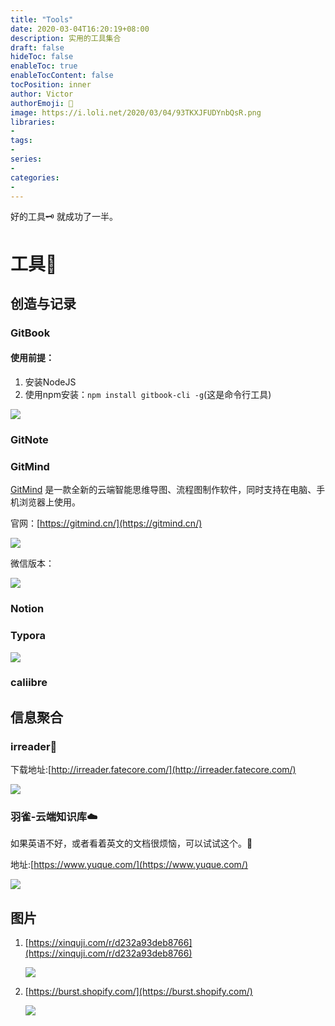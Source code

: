 ```yaml
---
title: "Tools"
date: 2020-03-04T16:20:19+08:00
description: 实用的工具集合
draft: false
hideToc: false
enableToc: true
enableTocContent: false
tocPosition: inner
author: Victor
authorEmoji: 👻
image: https://i.loli.net/2020/03/04/93TKXJFUDYnbQsR.png
libraries:
- 
tags:
-
series:
-
categories:
-
---
```




好的工具:old_key:  就成功了一半。

<!--more-->

# 工具:aerial_tramway:

## 创造与记录

### GitBook

#### 使用前提：

1. 安装NodeJS
2. 使用npm安装：`npm install gitbook-cli -g`(这是命令行工具)

![](https://i.loli.net/2020/03/04/dRAXcZuvBsmM3W9.png)

### GitNote



### GitMind

[GitMind](https://gitmind.cn/) 是一款全新的云端智能思维导图、流程图制作软件，同时支持在电脑、手机浏览器上使用。

官网：[https://gitmind.cn/](https://gitmind.cn/)

![](https://i.loli.net/2020/03/06/8RjFCLszJ4kXbpA.png)

微信版本：

![](https://i.loli.net/2020/03/06/Dzh8TZcmj7svQPY.png)







### Notion



### Typora

![](https://i.loli.net/2020/03/04/F4gZANXfiLkHlBV.png)

### caliibre





## 信息聚合

### irreader:bookmark:

下载地址:[http://irreader.fatecore.com/](http://irreader.fatecore.com/)

![](https://i.loli.net/2020/03/06/Sma5bgMkfLOWJBp.png)

### 羽雀-云端知识库:cloud:

如果英语不好，或者看着英文的文档很烦恼，可以试试这个。:leaves:

地址:[https://www.yuque.com/](https://www.yuque.com/)

![](https://i.loli.net/2020/03/06/X78qtySKau16bhj.png)





## 图片

1. [https://xinquji.com/r/d232a93deb8766](https://xinquji.com/r/d232a93deb8766)

   ![](https://i.loli.net/2020/03/06/QFTfgidtcj1Lw4R.png)

2. [https://burst.shopify.com/](https://burst.shopify.com/)

   ![](https://i.loli.net/2020/03/06/5fX1rNJAcEiO9Cb.png)

   